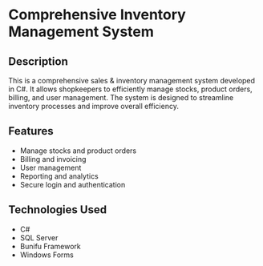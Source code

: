 # Comprehensive Inventory Management System
## Description

This is a comprehensive sales & inventory management system developed in C#. It allows shopkeepers to efficiently manage stocks, product orders, billing, and user management. The system is designed to streamline inventory processes and improve overall efficiency.

## Features

- Manage stocks and product orders
- Billing and invoicing
- User management
- Reporting and analytics
- Secure login and authentication

## Technologies Used

- C#
- SQL Server
- Bunifu Framework
- Windows Forms
